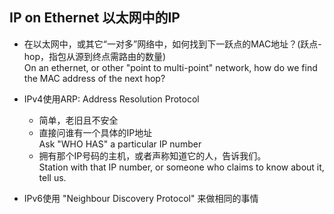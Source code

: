 ## IP on Ethernet 以太网中的IP
* 在以太网中，或其它“一对多”网络中，如何找到下一跃点的MAC地址？(跃点-hop，指包从源到终点需路由的数量)  
On an ethernet, or other "point to multi-point" network, how do we find the MAC address of the next hop?

* IPv4使用ARP: Address Resolution Protocol
	* 简单，老旧且不安全
	* 直接问谁有一个具体的IP地址  
	Ask "WHO HAS" a particular IP number
	* 拥有那个IP号码的主机，或者声称知道它的人，告诉我们。  
	Station with that IP number, or someone who claims to know about it, tell us.
* IPv6使用 "Neighbour Discovery Protocol" 来做相同的事情
